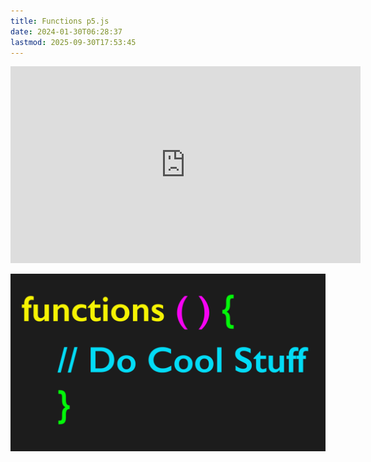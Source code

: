 ```yaml
---
title: Functions p5.js
date: 2024-01-30T06:28:37
lastmod: 2025-09-30T17:53:45
---
```


<div class="iframe-16-9-container">
<iframe class="youTubeIframe" width="560" height="315" src="https://www.youtube.com/embed/dHKhVQ7aQcw?si=Ujtz4Rg0_NjFp89h?rel=0" title="YouTube video player" frameborder="0" allow="accelerometer; autoplay; clipboard-write; encrypted-media; gyroscope; picture-in-picture; web-share" referrerpolicy="strict-origin-when-cross-origin" allowfullscreen></iframe>
</div>

[![Functions p5.js](./attachments/functions-cool-stuff-thumb.png)](./attachments/functions-cool-stuff-thumb.png)
